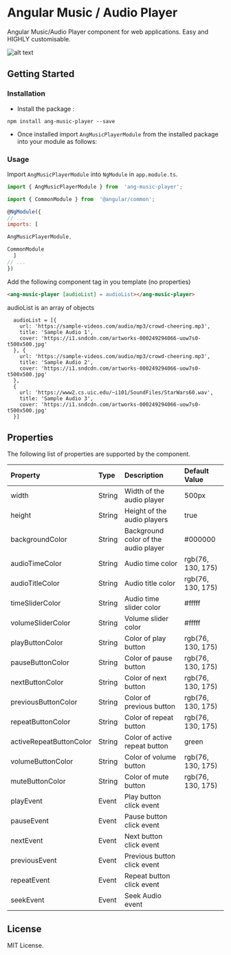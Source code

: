 
# Angular Music / Audio Player

Angular Music/Audio Player component for web applications. Easy and HIGHLY customisable.

![alt text](https://i.ibb.co/Y7c9HZR/music.jpg)


## Getting Started

### Installation


- Install the package :

`npm install ang-music-player --save`

  

- Once installed import `AngMusicPlayerModule` from the installed package into your module as follows:

  
  

### Usage

Import `AngMusicPlayerModule` into `NgModule` in `app.module.ts`.

```js
import { AngMusicPlayerModule } from  'ang-music-player';

import { CommonModule } from  '@angular/common';

@NgModule({
// ...
imports: [

AngMusicPlayerModule,

CommonModule
  ]
// ...
})

```
Add the following component tag in you template (no properties)

```html
<ang-music-player [audioList] = audioList></ang-music-player>
``` 

audioList is an array of objects

```
  audioList = [{
    url: 'https://sample-videos.com/audio/mp3/crowd-cheering.mp3',
    title: 'Sample Audio 1',
    cover: 'https://i1.sndcdn.com/artworks-000249294066-uow7s0-t500x500.jpg'
  }, {
    url: 'https://sample-videos.com/audio/mp3/crowd-cheering.mp3',
    title: 'Sample Audio 2',
    cover: 'https://i1.sndcdn.com/artworks-000249294066-uow7s0-t500x500.jpg'
  },
  {
    url: 'https://www2.cs.uic.edu/~i101/SoundFiles/StarWars60.wav',
    title: 'Sample Audio 3',
    cover: 'https://i1.sndcdn.com/artworks-000249294066-uow7s0-t500x500.jpg'
  }]
```

## Properties

The following list of properties are supported by the component.

| Property         |Type    | Description            | Default Value |
|:--- |:--- |:--- |:--- |
| width | String | Width of the audio player | 500px |
| height | String | Height of the audio players | true |
| backgroundColor | String | Background color of the audio player | #000000 |
| audioTimeColor | String | Audio time color  | rgb(76, 130, 175) |
| audioTitleColor | String | Audio title color | rgb(76, 130, 175) |
| timeSliderColor | String | Audio time slider color  | #fffff |
| volumeSliderColor | String | Volume slider color  | #fffff |
| playButtonColor | String | Color of play button |  rgb(76, 130, 175) |
| pauseButtonColor | String | Color of pause button   |  rgb(76, 130, 175) |
| nextButtonColor | String | Color of next button |  rgb(76, 130, 175) |
| previousButtonColor | String | Color of  previous button |  rgb(76, 130, 175) |
| repeatButtonColor | String | Color of  repeat button |  rgb(76, 130, 175) |
| activeRepeatButtonColor | String | Color of active repeat button |  green |
| volumeButtonColor | String | Color of  volume button |  rgb(76, 130, 175) |
| muteButtonColor | String | Color of mute button | rgb(76, 130, 175) |
| playEvent | Event | Play button click event |  |
| pauseEvent | Event | Pause button click event  |  |
| nextEvent | Event | Next button click event  |  |
| previousEvent | Event | Previous button click event | |
| repeatEvent | Event | Repeat button click event | |
| seekEvent | Event | Seek Audio event |  |

  

## License

MIT License.